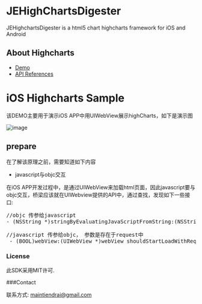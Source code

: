 JEHighChartsDigester
=============

JEHighchartsDigester is a html5 chart highcharts framework for iOS and Android

## About Highcharts
- [Demo](http://www.highcharts.com/demo)
- [API References](http://api.highcharts.com/highcharts)


# iOS Highcharts Sample

该DEMO主要用于演示iOS APP中用UIWebView展示highCharts，如下是演示图


![image](https://github.com/maintiendrai/JEHighchartsDigester/blob/master/combination-2.gif)


## prepare

在了解该原理之前，需要知道如下内容
* javascript与objc交互

在iOS APP开发过程中，是通过UIWebView来加载html页面，因此javascript要与objc交互，桥梁应该就在UIWebview提供的API中，通过查找，发现如下一些接口:
<pre>
//objc 传参给javascript
- (NSString *)stringByEvaluatingJavaScriptFromString:(NSString *)script;

//javascript 传参给objc， 参数是存在于request中
 - (BOOL)webView:(UIWebView *)webView shouldStartLoadWithRequest:(NSURLRequest *)request navigationType:(UIWebViewNavigationType)navigationType;
</pre>


### License

此SDK采用MIT许可.

###Contact

联系方式: maintiendrai@gmail.com

